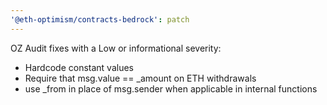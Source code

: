 ```yaml
---
'@eth-optimism/contracts-bedrock': patch
---
```


OZ Audit fixes with a Low or informational severity:

- Hardcode constant values
- Require that msg.value == \_amount on ETH withdrawals
- use \_from in place of msg.sender when applicable in internal functions
